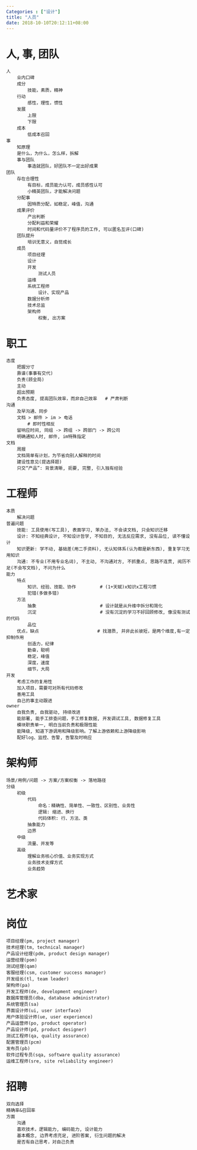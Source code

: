 ```yaml
---
Categories : ["设计"]
title: "人员"
date: 2018-10-10T20:12:11+08:00
---
```


# 人, 事, 团队
    人
        业内口碑
        成分
            技能，素质，精神
        行动
            感性，理性，惯性
        发展
            上限
            下限
        成本
            低成本召回
    事
        知原理
        是什么，为什么，怎么样，拆解
        事与团队
            事造就团队，好团队不一定出好成果
    团队
        存在合理性
            有目标，成员能力认可，成员感性认可
            小精英团队，才能解决问题
        分配事
            因特质分配，如稳定，峰值，沟通
        成果评价
            产出判断
            分配利益和荣耀
            时间和代码量评价不了程序员的工作, 可以匿名互评(口碑)
        团队提升
            培训无意义，自觉成长
        成员
            项目经理
            设计
            开发
                测试人员
            运维
            系统工程师
                设计、实现产品
            数据分析师
            技术总监
            架构师
                权衡, 出方案
# 职工
    态度
        把握分寸
        靠谱(事事有交代)
        负责(顾全局)
        主动
        超出预期
        负责态度, 提高团队效率，而非自己效率   # 严肃判断
    沟通
        及早沟通、同步
        文档 > 邮件 > im > 电话
            # 即时性相反
        留响应时间, 同组 -> 跨组 -> 跨部门 -> 跨公司
        明确通知人时, 邮件, im特殊指定
    文档
        周报
        文档简单有计划，为节省向别人解释的时间
        建设性意见(提选择题)
        只交“产品”: 背景清晰, 扼要, 完整, 引入独有经验
# 工程师
    本质
        解决问题
    普遍问题
        技能: 工具使用(写工具), 表面学习, 笨办法, 不会读文档, 只会知识迁移
        设计: 不知经典设计, 不知设计哲学, 不知目的, 无法反应需求, 没有品位, 读不懂设计
        知识更新: 学不动, 基础差(用二手资料), 无认知体系(认为都是新东西), 重复学习无用知识
        沟通: 不专业(不用专业名词), 不主动, 不沟通对方, 不抓重点, 思路不连贯, 阅历不足(不会写文档), 不问为什么
    能力
        特点
            知识、经验、技能、协作         # (1+天赋)x知识x工程习惯
            犯错(多做多错)
        方法
            抽象                        # 设计就是从升维中拆分和简化
            沉淀                        # 没有沉淀的学习不好回顾修改, 像没有测试的代码
            品位
        优点，缺点                      # 找潜质, 并非此长彼短，是两个维度,有一定抑制作用
            创造力，纪律
            勤奋，聪明
            稳定，峰值
            深度，速度
            细节，大局
    开发
        考虑工作的复用性
        加入项目，需要可对所有代码修改
        善用工具
        自己的事主动跟进
    owner
        自我负责, 自我驱动, 持续改进
        能部署, 能手工排查问题，手工修复数据, 开发调试工具, 数据修复工具
        模块职责单一, 明白当前负责和极限性能
        能降级, 知道下游调用和降级影响。了解上游依赖和上游降级影响
        配好log、监控、告警, 告警及时响应
# 架构师
    场景/用例/问题 -> 方案/方案权衡 -> 落地路径
    分级
        初级
            代码
                命名：精确性、简单性、一致性、区别性、业务性
                逻辑: 缩进、换行
                代码体积: 行、方法、类
            抽象能力
            边界
        中级
            流量、并发等
        高级
            理解业务核心价值、业务实现方式
            业务技术支撑方式
            业务趋势
# 艺术家
# 岗位
    项目经理(pm, project manager)
    技术经理(tm, technical manager)
    产品设计经理(pdm, product design manager)
    运营经理(pom)
    测试经理(qam)
    客服经理(csm, customer success manager)
    开发组长(tl, team leader)
    架构师(pa)
    开发工程师(de, development engineer)
    数据库管理员(dba, database administrator)
    系统管理员(sa)
    界面设计师(ui, user interface)
    用户体验设计师(ue, user experience)
    产品运营师(po, product operator)
    产品设计师(pd, product designer)
    测试工程师(qa, quality assurance)
    配置管理员(pcm)
    发布员(pb)
    软件过程专员(sqa, software quality assurance)
    运维工程师(sre, site reliability engineer)
# 招聘
    双向选择
    精确率&召回率
    方面
        沟通
        喜欢技术，逻辑能力, 编码能力, 设计能力
        基本概念, 边界考虑充足, 进阶答案, 衍生问题的解决
        是否有自己思考，对自己负责
